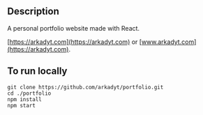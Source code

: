 ## Description
A personal portfolio website made with React. 

[https://arkadyt.com](https://arkadyt.com) or [www.arkadyt.com](https://arkadyt.com).

## To run locally
```
git clone https://github.com/arkadyt/portfolio.git
cd ./portfolio
npm install
npm start
```